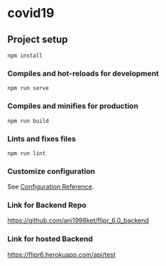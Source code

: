 # covid19

## Project setup
```
npm install
```

### Compiles and hot-reloads for development
```
npm run serve
```

### Compiles and minifies for production
```
npm run build
```

### Lints and fixes files
```
npm run lint
```

### Customize configuration
See [Configuration Reference](https://cli.vuejs.org/config/).

### Link for Backend Repo
https://github.com/ani1998ket/flipr_6.0_backend

### Link for hosted Backend
https://flipr6.herokuapp.com/api/test
